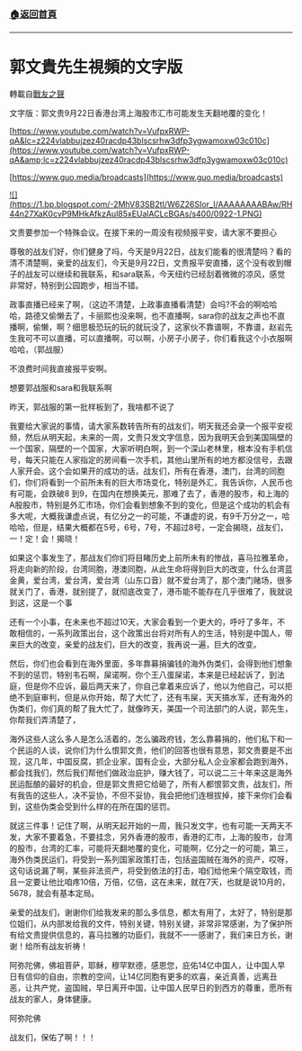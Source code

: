 ###  [:house:返回首頁](https://github.com/ourhimalayas/txt)
---
# 郭文貴先生視頻的文字版
轉載自[戰友之聲](http://littleantvoice.blogspot.com)

文字版：郭文贵9月22日香港台湾上海股市汇市可能发生天翻地覆的变化！


[https://www.youtube.com/watch?v=VufpxRWP-qA&lc=z224vlabbujzez40racdp43blscsrhw3dfp3ygwamoxw03c010c](https://www.youtube.com/watch?v=VufpxRWP-qA&amp;lc=z224vlabbujzez40racdp43blscsrhw3dfp3ygwamoxw03c010c)


[https://www.guo.media/broadcasts](https://www.guo.media/broadcasts)




[!\[\](https://1.bp.blogspot.com/-2MhV83SB2tI/W6Z26SIor_I/AAAAAAAABAw/RH44n27XaK0cvP9MHkAfkzAul85xEUalACLcBGAs/s400/0922-1.PNG)](https://1.bp.blogspot.com/-2MhV83SB2tI/W6Z26SIor_I/AAAAAAAABAw/RH44n27XaK0cvP9MHkAfkzAul85xEUalACLcBGAs/s1600/0922-1.PNG)



文贵要参加一个特殊会议。在接下来的一周没有视频报平安，请大家不要担心





尊敬的战友们好，你们健身了吗，今天是9月22日，战友们能看的很清楚吗？看的清不清楚啊，亲爱的战友们，今天是9月22日，文贵报平安直播，这个没有收到帽子的战友可以继续和我联系，和sara联系，今天纽约已经刮着微微的凉风，感觉非常好，特别到公园跑步，相当不错。


政事直播已经来了啊，（这边不清楚，上政事直播看清楚）会吗?不会的啊哈哈哈，路德又偷懒去了，卡丽熙也没来啊，也不直播啊，sara你的战友之声也不直播啊，偷懒，啊？细思极恐玩的玩的就玩没了，这家伙不靠谱啊，不靠谱，赵岩先生我可不可以直播，可以直播啊，可以啊，小房子小房子，你们看我这个小衣服啊哈哈，（郭战服）


不浪费时间我直接报平安啊。


想要郭战服和sara和我联系啊


昨天，郭战服的第一批样板到了，我啥都不说了


我要给大家说的事情，请大家系数转告所有的战友们，明天我还会录一个报平安视频，然后从明天起，未来的一周，文贵只发文字信息，因为我明天会到美国隔壁的一个国家，隔壁的一个国家，大家听明白啊，到一个深山老林里，根本没有手机信号，每天只能在人家指定的房间看一次手机，其他山里所有的地方都没信号，去跟人家开会。这个会如果开的成功的话，战友们，所有在香港，澳门，台湾的同胞们，你们将看到一个前所未有的巨大市场变化，特别是外汇，我告诉你，人民币也有可能，会跌破8 到9，在国内在想换美元，那难了去了，香港的股市，和上海的A股股市，特别是外汇市场，你们会看到想象不到的变化，但是这个成功的机会有多大呢，大概我谦虚点说，有亿分之一的可能，不谦虚的说，有9千万分之一，哈哈哈，但是，结果大概都在5号，6号，7号，不超过8号，一定会揭晓，战友们，一！定！会！揭晓！


如果这个事发生了，那战友们你们将目睹历史上前所未有的惨战，喜马拉雅革命，将走向新的阶段，台湾同胞，港澳同胞，从此生命将得到巨大的改变，什么台湾蓝金黄，爱台湾，爱台湾，爱台湾（山东口音）就不爱台湾了，那个澳门赌场，很多就关门了，香港，就别提了，就彻底改变了，港币能不能存在几乎很难了，我就说到这，这是一个事


还有一个小事，在未来也不超过10天，大家会看到一个更大的，呼吁了多年，不敢相信的，一系列政策出台，这个政策出台将对所有人的生活，特别是中国人，带来巨大的改变，亲爱的战友们，巨大的改变，我再说一遍，巨大的改变。


然后，你们也会看到在海外里面，多年靠募捐骗钱的海外伪类们，会得到他们想象不到的惩罚，特别韦石啊，屎诺啊，你个王八蛋屎诺，本来是已经起诉了，到法庭，但是你不应诉，最后两天来了，你自己拿着来应诉了，他以为他自己，可以拒绝不到庭审判，但是从你开始，帮了大忙了，还有韦屎，天天搞水军，还有海外的伪类们，你们真的帮了我大忙了，就像昨天，美国一个司法部门的人说，郭先生，你帮我们弄清楚了，


海外这些人这么多人是怎么活着的，怎么骗政府钱，怎么靠募捐的，他们私下和一个民运的人谈，说你们为什么恨郭文贵，他们的回答也很有意思，郭文贵要是不出现，这几年，中国反腐，抓企业家，国有企业，大部分私人企业家都会跑到海外，都会找我们，然后我们帮他们做政治庇护，赚大钱了，可以说二三十年来这是海外民运酝酿的最好的机会，但是郭文贵把它给砸了，所有人都恨郭文贵，战友们，所有我告的这些人，决不妥协，不但不妥协，我会把他们连根拔掉，接下来你们会看到，这些伪类会受到什么样的在所在国的惩罚。


就这三件事！记住了啊，从明天起开始的一周，我只发文字，也有可能一天两天不发，大家不要着急，不要挂念，另外香港的股市，香港的汇市，上海的股市，台湾的股市，台湾的汇率，可能将天翻地覆的变化，可能啊，亿分之一的可能，第三，海外伪类民运们，将受到一系列国家政策打击，包括盗国贼在海外的资产，哎呀，这句话说漏了啊，某些非法资产，将受到依法的打击，咱们给他来个隔空取钱，而且一定要让他比咱疼10倍，万倍，亿倍，这在未来，就在7天，也就是说10月的，5678，就会有基本定局。


亲爱的战友们，谢谢你们给我发来的那么多信息，都太有用了，太好了，特别是那位姐们，从内部发给我的文件，特别关键，特别关键，非常非常感谢，为了保护所有给文贵提供信息的，喜马拉雅的功臣们，我就不一一感谢了，我们来日方长，谢谢！给所有战友祈祷！


阿弥陀佛，佛祖菩萨，耶稣，穆罕默德，感恩您，庇佑14亿中国人，让中国人早日有信仰的自由，宗教的空间，让14亿同胞有更多的欢喜，亲近真善，远离丑恶，让共产党，盗国贼，早日离开中国，让中国人民早日的到西方的尊重，愿所有战友的家人，身体健康。


阿弥陀佛


战友们，保佑了啊！！！